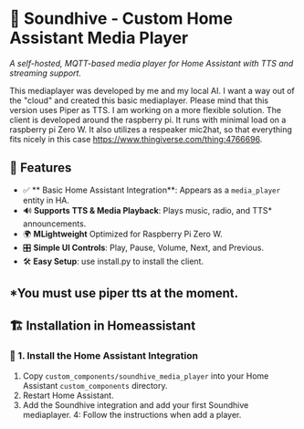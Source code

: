 # 🎵 Soundhive - Custom Home Assistant Media Player
*A self-hosted, MQTT-based media player for Home Assistant with TTS and streaming support.*

This mediaplayer was developed by me and my local AI. I want a way out of the "cloud" and created this basic mediaplayer.
Please mind that this version uses Piper as TTS. I am working on a more flexible solution. The client is developed around the raspberry pi. It runs with minimal load on a raspberry pi Zero W. It also utilizes a respeaker mic2hat, so that everything fits nicely in this case https://www.thingiverse.com/thing:4766696.

## 🚀 Features
- ✅ ** Basic Home Assistant Integration**: Appears as a `media_player` entity in HA.
- 🔊 **Supports TTS & Media Playback**: Plays music, radio, and TTS* announcements.
- 🌍 **MLightweight** Optimized for Raspberry Pi Zero W.
- 🎛️ **Simple UI Controls**: Play, Pause, Volume, Next, and Previous.
- 🛠️ **Easy Setup**: use install.py to install the client.

*You must use piper tts at the moment.
---

## 🏗️ Installation in Homeassistant

### 📌 1. Install the Home Assistant Integration
1. Copy `custom_components/soundhive_media_player` into your Home Assistant `custom_components` directory.
2. Restart Home Assistant.
3. Add the Soundhive integration and add your first Soundhive mediaplayer.
4: Follow the instructions when add a player.
